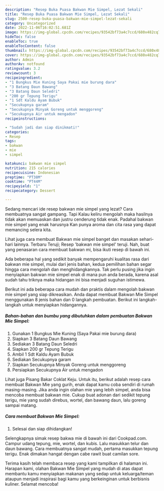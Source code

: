 ```yaml
---
description: "Resep Buka Puasa Bakwan Mie Simpel, Lezat Sekali"
title: "Resep Buka Puasa Bakwan Mie Simpel, Lezat Sekali"
slug: 2500-resep-buka-puasa-bakwan-mie-simpel-lezat-sekali
category: Uncategorized
date: 2022-11-06T16:02:51.681Z
image: https://img-global.cpcdn.com/recipes/93542bf73a4c7ccd/680x482cq70/bakwan-mie-simpel-foto-resep-utama.jpg
hideToc: false
enableToc: true
enableTocContent: false
thumbnail: https://img-global.cpcdn.com/recipes/93542bf73a4c7ccd/680x482cq70/bakwan-mie-simpel-foto-resep-utama.jpg
cover: https://img-global.cpcdn.com/recipes/93542bf73a4c7ccd/680x482cq70/bakwan-mie-simpel-foto-resep-utama.jpg
author: Admin
authorAv: notfound
ratingvalue: 3.2
reviewcount: 3
recipeingredient:
- "1 Bungkus Mie Kuning Saya Pakai mie burung dara"
- "3 Batang Daun Bawang"
- "3 Batang Daun Seledri"
- "200 gr Tepung Terigu"
- "1 Sdt Kaldu Ayam Bubuk"
- "Secukupnya garam"
- "Secukupnya Minyak Goreng untuk menggoreng"
- "Secukupnya Air untuk mengadon"
recipeinstructions:

- "Sudah jadi dan siap dinikmati!"
categories:
- Resep
tags:
- bakwan
- mie
- simpel

katakunci: bakwan mie simpel 
nutrition: 215 calories
recipecuisine: Indonesian
preptime: "PT38M"
cooktime: "PT44M"
recipeyield: "1"
recipecategory: Dessert

---
```



Sedang mencari ide resep bakwan mie simpel yang lezat? Cara membuatnya sangat gampang. Tapi Kalau keliru mengolah maka hasilnya tidak akan memuaskan dan justru cenderung tidak enak. Padahal bakwan mie simpel yang enak harusnya Kan punya aroma dan cita rasa yang dapat memancing selera kita.


Lihat juga cara membuat Bakwan mie simpel banget dan masakan sehari-hari lainnya. Terbaru Teruji; Resep &#39;bakwan mie simpel&#39; teruji. Nah, buat yang penasaran cara membuat bakwan mi, bisa ikuti resep di bawah ini.

Ada beberapa hal yang sedikit banyak mempengaruhi kualitas rasa dari bakwan mie simpel, mulai dari jenis bahan, kedua pemilihan bahan segar hingga cara mengolah dan menghidangkannya. Tak perlu pusing jika ingin menyiapkan bakwan mie simpel enak di mana pun anda berada, karena asal sudah tahu triknya maka hidangan ini bisa menjadi suguhan istimewa.


Berikut ini ada beberapa cara mudah dan praktis dalam mengolah bakwan mie simpel yang siap dikreasikan. Anda dapat membuat Bakwan Mie Simpel menggunakan 8 jenis bahan dan 0 langkah pembuatan. Berikut ini langkah-langkah untuk menyiapkan hidangannya.

<!--inarticleads1-->

##### Bahan-bahan dan bumbu yang dibutuhkan dalam pembuatan Bakwan Mie Simpel:

1. Gunakan 1 Bungkus Mie Kuning (Saya Pakai mie burung dara)
1. Siapkan 3 Batang Daun Bawang
1. Sediakan 3 Batang Daun Seledri
1. Siapkan 200 gr Tepung Terigu
1. Ambil 1 Sdt Kaldu Ayam Bubuk
1. Sediakan Secukupnya garam
1. Siapkan Secukupnya Minyak Goreng untuk menggoreng
1. Persiapkan Secukupnya Air untuk mengadon


Lihat juga Pisang Bakar Coklat Keju. Untuk itu, berikut adalah resep cara membuat Bakwan Mie yang gurih, enak dapat kamu coba sendiri di rumah masing-masing. Jika anda ingin olahan mie yang lebih simpel, anda bisa mencoba membuat bakwan mie. Cukup buat adonan dari sedikit tepung terigu, mie yang sudah direbus, wortel, dan bawang daun, lalu goreng sampai matang. 

<!--inarticleads2-->

##### Cara membuat Bakwan Mie Simpel:


1. Selesai dan siap dihidangkan!

Selengkapnya simak resep bakwa mie di bawah ini dari Cookpad.com. Campur udang tepung, mie, wortel, dan kubis. Lalu masukkan telur dan daun bawang. Cara membuatnya sangat mudah, pertama masukkan tepung terigu. Enak dimakan hangat dengan cabe rawit buat camilan sore. 

Terima kasih telah membaca resep yang kami tampilkan di halaman ini. Harapan kami, olahan Bakwan Mie Simpel yang mudah di atas dapat membantu kamu menyiapkan makanan yang sedap untuk keluarga/teman ataupun menjadi inspirasi bagi kamu yang berkeinginan untuk berbisnis kuliner. Selamat mencoba!
